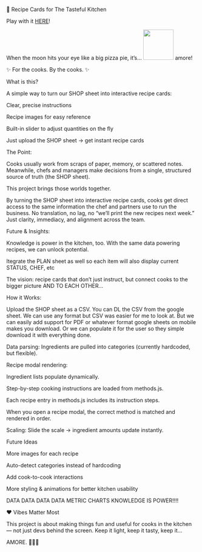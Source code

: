 🍴 Recipe Cards for The Tasteful Kitchen

Play with it <a href="https://adamfehse.github.io/CookMode/">HERE</a>!


When the moon hits your eye like a big pizza pie, it’s... <img src="https://github.githubassets.com/images/icons/emoji/unicode/1f618.png" width="80" height="80"> amore!

✨ For the cooks. By the cooks. ✨

What is this?

A simple way to turn our SHOP sheet into interactive recipe cards:

 Clear, precise instructions

 Recipe images for easy reference

 Built-in slider to adjust quantities on the fly

 Just upload the SHOP sheet → get instant recipe cards

The Point:

Cooks usually work from scraps of paper, memory, or scattered notes. Meanwhile, chefs and managers make decisions from a single, structured source of truth (the SHOP sheet).

This project brings those worlds together.

By turning the SHOP sheet into interactive recipe cards, cooks get direct access to the same information the chef and partners use to run the business. No translation, no lag, no “we’ll print the new recipes next week.” Just clarity, immediacy, and alignment across the team.

Future & Insights:

Knowledge is power in the kitchen, too. With the same data powering recipes, we can unlock potential.

Itegrate the PLAN sheet as well so each item will also display current STATUS, CHEF, etc

The vision: recipe cards that don’t just instruct, but connect cooks to the bigger picture AND TO EACH OTHER...

How it Works:

Upload the SHOP sheet as a CSV. You can DL the CSV from the google sheet. We can use any format but CSV was easier for me to look at. But we can easily add support for PDF or whatever format google sheets on mobile makes you download. Or we can populate it for the user so they simple download it with everything done.

Data parsing: Ingredients are pulled into categories (currently hardcoded, but flexible).

Recipe modal rendering:

Ingredient lists populate dynamically.

Step-by-step cooking instructions are loaded from methods.js.

Each recipe entry in methods.js includes its instruction steps.

When you open a recipe modal, the correct method is matched and rendered in order.

Scaling: Slide the scale → ingredient amounts update instantly.

Future Ideas

 More images for each recipe

 Auto-detect categories instead of hardcoding

 Add cook-to-cook interactions

 More styling & animations for better kitchen usability
 
 DATA DATA DATA DATA METRIC CHARTS KNOWLEDGE IS POWER!!!!

❤️ Vibes Matter Most

This project is about making things fun and useful for cooks in the kitchen — not just devs behind the screen. Keep it light, keep it tasty, keep it…

AMORE. 🌙🍕✨